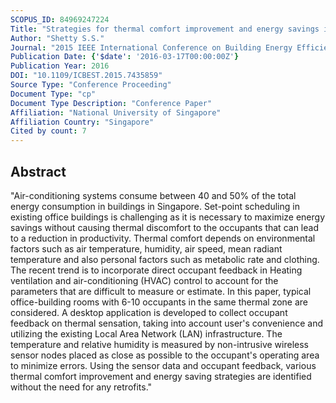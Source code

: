```yaml
---
SCOPUS_ID: 84969247224
Title: "Strategies for thermal comfort improvement and energy savings in existing office buildings using occupant feedback"
Author: "Shetty S.S."
Journal: "2015 IEEE International Conference on Building Energy Efficiency and Sustainable Technologies, ICBEST 2015"
Publication Date: {'$date': '2016-03-17T00:00:00Z'}
Publication Year: 2016
DOI: "10.1109/ICBEST.2015.7435859"
Source Type: "Conference Proceeding"
Document Type: "cp"
Document Type Description: "Conference Paper"
Affiliation: "National University of Singapore"
Affiliation Country: "Singapore"
Cited by count: 7
---
```


## Abstract
"Air-conditioning systems consume between 40 and 50% of the total energy consumption in buildings in Singapore. Set-point scheduling in existing office buildings is challenging as it is necessary to maximize energy savings without causing thermal discomfort to the occupants that can lead to a reduction in productivity. Thermal comfort depends on environmental factors such as air temperature, humidity, air speed, mean radiant temperature and also personal factors such as metabolic rate and clothing. The recent trend is to incorporate direct occupant feedback in Heating ventilation and air-conditioning (HVAC) control to account for the parameters that are difficult to measure or estimate. In this paper, typical office-building rooms with 6-10 occupants in the same thermal zone are considered. A desktop application is developed to collect occupant feedback on thermal sensation, taking into account user's convenience and utilizing the existing Local Area Network (LAN) infrastructure. The temperature and relative humidity is measured by non-intrusive wireless sensor nodes placed as close as possible to the occupant's operating area to minimize errors. Using the sensor data and occupant feedback, various thermal comfort improvement and energy saving strategies are identified without the need for any retrofits."

